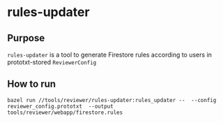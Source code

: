 # rules-updater

## Purpose

`rules-updater` is a tool to generate Firestore rules according
to users in prototxt-stored `ReviewerConfig`

## How to run

`bazel run //tools/reviewer/rules-updater:rules_updater -- 
--config reviewer_config.prototxt 
--output tools/reviewer/webapp/firestore.rules`
